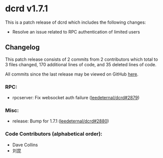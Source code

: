 # dcrd v1.7.1

This is a patch release of dcrd which includes the following changes:

- Resolve an issue related to RPC authentication of limited users

## Changelog

This patch release consists of 2 commits from 2 contributors which total to 3
files changed, 170 additional lines of code, and 35 deleted lines of code.

All commits since the last release may be viewed on GitHub
[here](https://github.com/leedeternal/dcrd/compare/release-v1.7.0...release-v1.7.1).

### RPC:

- rpcserver: Fix websocket auth failure ([leedeternal/dcrd#2879](https://github.com/leedeternal/dcrd/pull/2879))

### Misc:

- release: Bump for 1.7.1 ([leedeternal/dcrd#2880](https://github.com/leedeternal/dcrd/pull/2880))

### Code Contributors (alphabetical order):

- Dave Collins
- 刘昆

